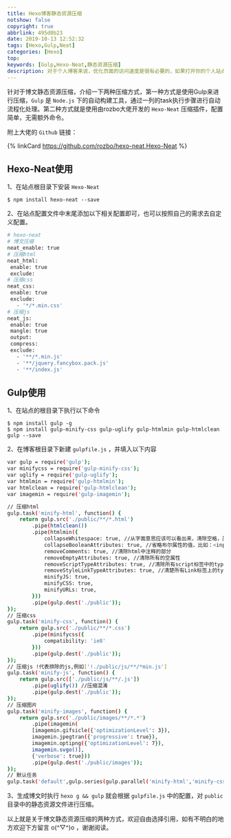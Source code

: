 ```yaml
---
title: Hexo博客静态资源压缩
notshow: false
copyright: true
abbrlink: 495d0b23
date: 2019-10-13 12:52:32
tags: [Hexo,Gulp,Neat]
categories: [Hexo]
top:
keywords: [Gulp,Hexo-Neat,静态资源压缩]
description: 对于个人博客来说，优化页面的访问速度是很有必要的，如果打开你的个人站点，加载个首页就要十几秒，页面长时间处于空白状态，想必没什么人能够忍受得了吧。个人觉得，如果能把页面的加载时间控制在三四秒内，就很不错了。
---
```

针对于博文静态资源压缩，介绍一下两种压缩方式，第一种方式是使用Gulp来进行压缩，`Gulp` 是 `Node.js` 下的自动构建工具，通过一列的task执行步骤进行自动流程化处理。第二种方式就是使用由rozbo大佬开发的 `Hexo-Neat` 压缩插件，配置简单，无需额外命令。

附上大佬的 `Github` 链接：

{% linkCard https://github.com/rozbo/hexo-neat,Hexo-Neat %}

## Hexo-Neat使用

1、在站点根目录下安装 `Hexo-Neat`

```CMD
$ npm install hexo-neat --save
```

2、在站点配置文件中末尾添加以下相关配置即可，也可以按照自己的需求去自定义配置。

```BASH
# hexo-neat
# 博文压缩
neat_enable: true
# 压缩html
neat_html:
 enable: true
 exclude:
# 压缩css
neat_css:
 enable: true
 exclude:
   - '*/*.min.css'
# 压缩js
neat_js:
 enable: true
 mangle: true
 output:
 compress:
 exclude:
   - '**/*.min.js'
   - '**/jquery.fancybox.pack.js'
   - '**/index.js'
```

## Gulp使用

1、在站点的根目录下执行以下命令

```CMD
$ npm install gulp -g
$ npm install gulp-minify-css gulp-uglify gulp-htmlmin gulp-htmlclean gulp --save
```

2、在博客根目录下新建 `gulpfile.js` ，并填入以下内容

```BASH
var gulp = require('gulp');
var minifycss = require('gulp-minify-css');
var uglify = require('gulp-uglify');
var htmlmin = require('gulp-htmlmin');
var htmlclean = require('gulp-htmlclean');
var imagemin = require('gulp-imagemin');

// 压缩html
gulp.task('minify-html', function() {
    return gulp.src('./public/**/*.html')
        .pipe(htmlclean())
        .pipe(htmlmin({
            collapseWhitespace: true, //从字面意思应该可以看出来，清除空格，压缩html，这一条比较重要，作用比较大，引起的改变压缩量也特别大
            collapseBooleanAttributes: true, //省略布尔属性的值，比如：<input checked="checked"/>,那么设置这个属性后，就会变成 <input checked/>
            removeComments: true, //清除html中注释的部分
            removeEmptyAttributes: true, //清除所有的空属性
            removeScriptTypeAttributes: true, //清除所有script标签中的type="text/javascript"属性。
            removeStyleLinkTypeAttributes: true, //清楚所有Link标签上的type属性。
            minifyJS: true,
            minifyCSS: true,
            minifyURLs: true,
        }))
        .pipe(gulp.dest('./public'));
});
// 压缩css
gulp.task('minify-css', function() {
    return gulp.src('./public/**/*.css')
        .pipe(minifycss({
            compatibility: 'ie8'
        }))
        .pipe(gulp.dest('./public'));
});
// 压缩js !代表排除的js,例如['!./public/js/**/*min.js']
gulp.task('minify-js', function() {
    return gulp.src(['./public/js/**/.js'])
        .pipe(uglify()) //压缩混淆
        .pipe(gulp.dest('./public'));
});
// 压缩图片
gulp.task('minify-images', function() {
    return gulp.src('./public/images/**/*.*')
        .pipe(imagemin(
        [imagemin.gifsicle({'optimizationLevel': 3}),
        imagemin.jpegtran({'progressive': true}),
        imagemin.optipng({'optimizationLevel': 7}),
        imagemin.svgo()],
        {'verbose': true}))
        .pipe(gulp.dest('./public/images'));
});
// 默认任务
gulp.task('default',gulp.series(gulp.parallel('minify-html','minify-css','minify-js','minify-images')));
```

3、生成博文时执行 `hexo g && gulp` 就会根据 `gulpfile.js` 中的配置，对 `public` 目录中的静态资源文件进行压缩。

<div class="note success">
以上就是关于博文静态资源压缩的两种方式，欢迎自由选择引用，如有不明白的地方欢迎下方留言 o(^▽^)o ，谢谢阅读。
</div>
